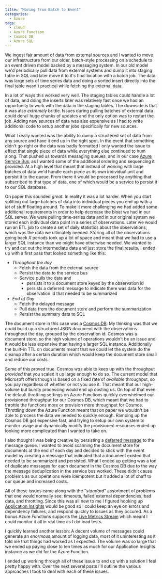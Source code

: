 ```yaml
---
title: "Moving from Batch to Event"
categories:
  - Azure
tags:
  - cloud
  - Azure Function
  - Cosmos DB
  - Azure SQL
---
```


We ingest fair amount of data from external sources and I wanted to move our infrastructure from our older, batch-style processing on a schedule to an event driven model backed by a messaging system. In our old model we'd periodically pull data from external systems and dump it into staging table in SQL and later move it to it's final location with a batch job. The data was large sets of time series data and doing a sorted insert directly into the final table wasn't practical while fetching the external data.

In a lot of ways this worked very well. The staging tables could handle a lot of data, and doing the inserts later was relatively fast once we had an opportunity to work with the data in the staging tables. The downside is that it was also _extremely_ brittle. Issues during pulling batches of external data could derail huge chunks of updates and the only option was to restart the job. Adding new sources of data was also expensive as I had to write additional code to setup another jobs specifically for new sources.

What I really wanted was the ability to dump a structered set of data from any source and have it end up in the right spot. In the event that something didn't go right or the data was badly formatted I only wanted the issue to effect that single piece of data while everything else continued to hum along. That pushed us towards messaging queues, and in our case [Azure Service Bus](https://azure.microsoft.com/en-us/services/service-bus/), as I wanted some of the additional ordering and sequencing it provided. At a high level that meant that instead of working with large batches of data we'd handle each piece as its own individual unit and persist it to the queue. From there it would be processed by anything that subscribed to that type of data, one of which would be a service to persist it to our SQL database.

On paper this sounded _great_. In reality it was a lot harder. When you start splitting out large batches of data into individual pieces you end up with a _lot_ of stuff floating around. To make it more challenging we had added some additional requirements in order to help decrease the bloat we had in our SQL server. We were pulling time-series data and in our original system we stored each individual data point in a series of observations. Later we would run an ETL job to create a set of daily statistics about the observations, which was the data we ultimately needed. Storing all of the observations going back _X_ periods took up a lot of space and meant that we had to use a larger SQL instance than we might have otherwise needed. We wanted to try and cut out the intermediate data and just store the final results. I ended up with a first pass that looked something like this:

* _Throughout the day_
	* Fetch the data from the external source
	* Persist the data to the service bus
	* Service pulls the data and
		* persists it to a document store keyed by the observation id
		* persists a deferred message to indicate there was data for the observation id that needed to be summarized
* _End of Day_
	* Fetch the delayed message
	* Pull data from the document store and perform the summarization
	* Persist the summary data to SQL

The document store in this case was a [Cosmos DB](https://azure.microsoft.com/en-us/services/cosmos-db/). My thinking was that we could build up a structured JSON document with the observations throughout the day, grouped by the observation id. Cosmos was a document store, so the high volume of operations wouldn't be an issue and it would be less expensive than having a larger SQL instance. Additionally the built-in TTL on documents meant that we could let the system do the cleanup after a certain duration which would keep the document store small and reduce our costs.

Some of this proved true. Cosmos _was_ able to keep up with the throughput _provided_ that you scaled it up large enough to do so. The current model that Microsoft offers though is based on a fixed rate of _available_ throughput, so you pay regardless of whether or not you use it. That meant that our high-volume but bursty processing would end up costing us. On top of that even the default throttling settings on Azure Functions quickly overwhelmed our provisioned throughput for our Cosmos DB, which meant that we had to throttle the functions more or provision more throughput for Cosmos. Throttling down the Azure Function meant that on paper we wouldn't be able to process the data we needed to quickly enough. Ramping up the Cosmos DB got expensive fast, and trying to setup our own system to monitor usage and dynamically modify the provisioned resources ended up looking more complicated than I wanted to take on.

I also thought I was being creative by persisting a [deferred message](https://docs.microsoft.com/en-us/azure/service-bus-messaging/message-deferral) to the message queue. I wanted to avoid scanning the document store for documents at the end of each day and decided to stick with the event model by creating a message that indicated that a document existed that needed to be summarized and persisted. What I ended up getting was a ton of duplicate messages for each document in the Cosmos DB due to the way the message deduplication in the service bus worked. These didn't cause problems as our operations were idempotent but it added a lot of chaff to our queue and increased costs.

All of these issues came along with the "_standard_" assortment of problems that one would normally see: timeouts, failed external dependencies, bad data, and throttling. Since this was all new to me I figured hooking up [Application Insights](https://docs.microsoft.com/en-us/azure/azure-monitor/app/app-insights-overview) would be good so I could keep an eye on errors and dependency failures, and respond quickly to issues as they occured. As a bonus Azure Functions supports the [Live Metrics Stream](https://docs.microsoft.com/en-us/azure/azure-monitor/app/live-stream) which meant I could monitor it all in real time as I did load tests. 

I quickly learned another lesson: A decent volume of messages could generate an _enormous_ amount of logging data, most of it uninteresting as it told me that things had worked as I expected. The volume was so large that we ended up paying close to ten times as much for our Application Insights instance as we did for the Azure Function.

I ended up working through all of these issue to end up with a solution I feel pretty happy with. Over the next several posts I'll outline the various approaches I took to deal with each of these issues.